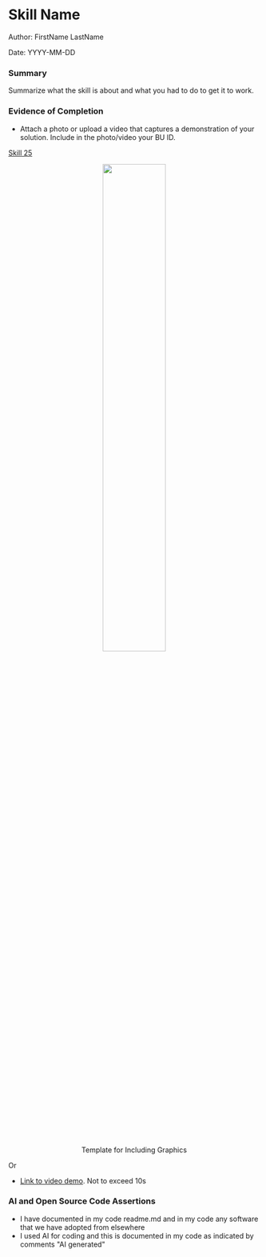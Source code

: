 #  Skill Name

Author: FirstName LastName

Date: YYYY-MM-DD

### Summary

Summarize what the skill is about and what you had to do to get it to work. 

### Evidence of Completion
- Attach a photo or upload a video that captures a demonstration of
  your solution. Include in the photo/video your BU ID.

<a href="https://youtu.be/lAUDhtVOB8U"> Skill 25 </a>

<p align="center">
<img src="./images/id.png" width="50%">
</p>

<p align="center">
Template for Including Graphics
</p>

Or

- [Link to video demo](). Not to exceed 10s

### AI and Open Source Code Assertions

- I have documented in my code readme.md and in my code any
software that we have adopted from elsewhere
- I used AI for coding and this is documented in my code as
indicated by comments "AI generated" 



